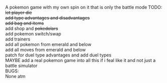 A pokemon game with my own spin on it that is only the battle mode
TODO:\
~~let player die~~ \
~~add type advantages and disadvantages~~\
~~add bag and items~~\
add shop and ~~pokedolars~~\
add pokemon switch/swap\
add trainers\
add all pokemon from emerald and below\
add all moves from emerald and below\
patch for duel type advantages and add duel types\
MAYBE add a real pokemon game into all this if i feal like it and not just a battle simulator\
BUGS:\
	None atm
